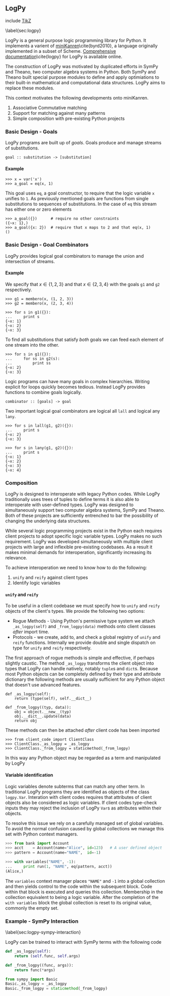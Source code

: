 
LogPy
-----

include [TikZ](tikz_pattern.md)

\label{sec:logpy}

LogPy is a general purpose logic programming library for Python.  It implements a varient of [miniKanren](http://kanren.sourceforge.net/)\cite{byrd2010}, a language originally implemented in a subset of Scheme.  [Comprehensive documentation](http://github.com/logpy/logpy/tree/master/docs)\cite{logpy} for LogPy is available online.  

The construction of LogPy was motivated by duplicated efforts in SymPy and Theano, two computer algebra systems in Python.  Both SymPy and Theano built special purpose modules to define and apply optimiations to their built-in mathematical and computational data structures.  LogPy aims to replace these modules.

This context motivates the following developments onto miniKanren.

1.  Associative Commutative matching
2.  Support for matching against many patterns
3.  Simple composition with pre-existing Python projects


### Basic Design - Goals

LogPy programs are built up of *goals*.  Goals produce and manage streams of substitutions.

    goal :: substitution -> [substitution]

#### Example
    
    >>> x = var('x')
    >>> a_goal = eq(x, 1)

This goal uses `eq`, a goal constructor, to require that the logic variable `x` unifies to `1`.  As previously mentioned goals are functions from single substitutions to sequences of substitutions.  In the case of `eq` this stream has either one or zero elements

    >>> a_goal({})      # require no other constraints
    ({~x: 1},)
    >>> a_goal({x: 2})  # require that x maps to 2 and that eq(x, 1)
    ()

### Basic Design - Goal Combinators

LogPy provides logical goal combinators to manage the union and intersection of streams.

#### Example

We specify that $x \in \{1, 2, 3\}$ and that $x \in \{2, 3, 4\}$ with the goals `g1` and `g2` respectively.

    >>> g1 = membero(x, (1, 2, 3))
    >>> g2 = membero(x, (2, 3, 4))

    >>> for s in g1({}):
    ...     print s
    {~x: 1}
    {~x: 2}
    {~x: 3}

To find all substitutions that satisfy *both* goals we can feed each element of one stream into the other.  

    >>> for s in g1({}):
    ...     for ss in g2(s):
    ...         print ss
    {~x: 2}
    {~x: 3}

Logic programs can have many goals in complex hierarchies.  Writing explicit for loops quickly becomes tedious.  Instead LogPy provides functions to combine goals logically.  

    combinator :: [goals] -> goal

Two important logical goal combinators are logical all `lall` and logical any `lany`.

    >>> for s in lall(g1, g2)({}):
    ...     print s
    {~x: 2}
    {~x: 3}
    
    >>> for s in lany(g1, g2)({}):
    ...     print s
    {~x: 1}
    {~x: 2}
    {~x: 3}
    {~x: 4}


### Composition

LogPy is designed to interoperate with legacy Python codes.  While LogPy traditionally uses trees of tuples to define terms it is also able to interoperate with user-defined types.  LogPy was designed to simultaneously support two computer algebra systems, SymPy and Theano.  Both of these projects are sufficiently entrenched to bar the possibility of changing the underlying data structures.  

While several logic programming projects exist in the Python each requires client projects to adopt specific logic variable types.  LogPy makes no such requirement.  LogPy was developed simultaneously with multiple client projects with large and inflexible pre-existing codebases.  As a result it makes minimal demands for interoperation, significantly increasing its relevance. 

To achieve interoperation we need to know how to do the following:

1.  `unify` and `reify` against client types
2.  Identify logic variables

#### `unify` and `reify`

To be useful in a client codebase we must specify how to `unify` and `reify` objects of the client's types.  We provide the following two options:

*   Rogue Methods - Using Python's permissive type system we attach `_as_logpy(self)`  and `_from_logpy(data)` methods onto client classes *after* import time.
*   Protocols - we create, add to, and check a global registry of `unify` and `reify` functions.  Internally we provide double and single dispatch on type for `unify` and `reify` respectively.

The first approach of rogue methods is simple and effective, if perhaps slightly caustic.  The method `_as_logpy` transforms the client object into types that LogPy can handle natively, notably `tuple`s and `dict`s.  Because most Python objects can be completely defined by their type and attribute dictionary the following methods are usually sufficient for any Python object that doesn't use advanced features.

    def _as_logpy(self):
        return (type(self), self.__dict__)

    def _from_logpy((typ, data)):
        obj = object.__new__(typ)
        obj.__dict__.update(data)
        return obj

These methods can then be attached *after* client code has been imported

    >>> from client_code import ClientClass
    >>> ClientClass._as_logpy = _as_logpy
    >>> ClientClass._from_logpy = staticmethod(_from_logpy)

In this way any Python object may be regarded as a term and manipulated by LogPy


#### Variable identification

Logic variables denote subterms that can match any other term.  In traditional LogPy programs they are identified as objects of the class `logpy.Var`.  Interation with client codes requires that attributes of client objects also be considered as logic variables. If client codes type-check inputs they may reject the inclusion of LogPy `Var`s as attributes within their objects.

To resolve this issue we rely on a carefully managed set of global variables.  To avoid the normal confusion caused by global collections we manage this set with Python context managers.

~~~~~~~~~~~~~~Python
>>> from bank import Account
>>> acct    = Account(name="Alice", id=123)   # A user defined object
>>> pattern = Account(name="NAME",  id=-1)

>>> with variables("NAME", -1):
...     print run(1, "NAME", eq(pattern, acct))
(Alice,)
~~~~~~~~~~~~~~

The `variables` context manager places `"NAME"` and `-1` into a global collection and then yields control to the code within the subsequent block.  Code within that block is executed and queries this collection.  Membership in the collection equivalent to being a logic variable.  After the completion of the `with variables` block the global collection is reset to its original value, commonly the empty set.


### Example - SymPy Interaction

\label{sec:logpy-sympy-interaction}

LogPy can be trained to interact with SymPy terms with the following code

~~~~~~~~~~~~~~Python
def _as_logpy(self):
    return (self.func, self.args)

def _from_logpy((func, args)):
    return func(*args)

from sympy import Basic
Basic._as_logpy = _as_logpy
Basic._from_logpy = staticmethod(_from_logpy)
~~~~~~~~~~~~~~

